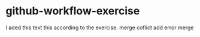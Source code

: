 # github-workflow-exercise
I aded this text this according to the exercise.
merge coflict add
error merge
